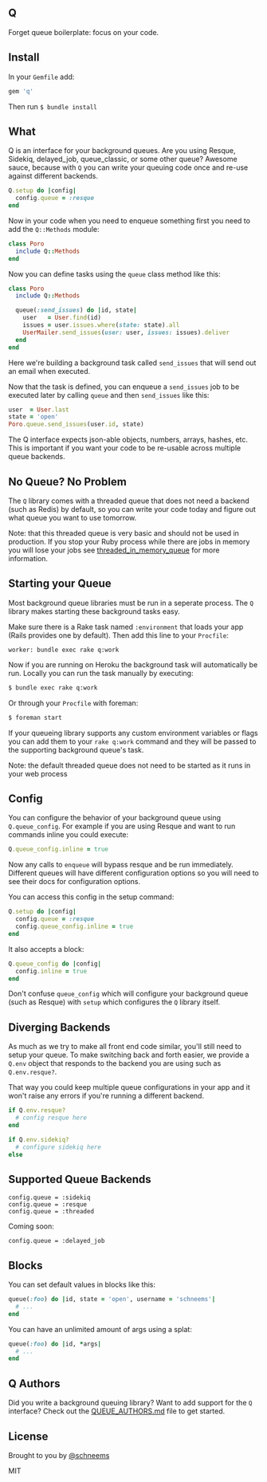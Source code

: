 ## Q

Forget queue boilerplate: focus on your code.

## Install

In your `Gemfile` add:

```ruby
gem 'q'
```

Then run `$ bundle install`

## What

Q is an interface for your background queues. Are you using Resque, Sidekiq, delayed_job, queue_classic, or some other queue? Awesome sauce, because with `Q` you can write your queuing code once and re-use against different backends.

```ruby
Q.setup do |config|
  config.queue = :resque
end
```

Now in your code when you need to enqueue something first you need to add the `Q::Methods` module:

```ruby
class Poro
  include Q::Methods
end
```

Now you can define tasks using the `queue` class method like this:

```ruby
class Poro
  include Q::Methods

  queue(:send_issues) do |id, state|
    user   = User.find(id)
    issues = user.issues.where(state: state).all
    UserMailer.send_issues(user: user, issues: issues).deliver
  end
end
```

Here we're building a background task called `send_issues` that will send out an email when executed.

Now that the task is defined, you can enqueue a `send_issues` job to be executed later by calling `queue` and then `send_issues` like this:

```ruby
user  = User.last
state = 'open'
Poro.queue.send_issues(user.id, state)
```

The Q interface expects json-able objects, numbers, arrays, hashes, etc. This is important if you want your code to be re-usable across multiple queue backends.

## No Queue? No Problem

The `Q` library comes with a threaded queue that does not need a backend (such as Redis) by default, so you can write your code today and figure out what queue you want to use tomorrow.

Note: that this threaded queue is very basic and should not be used in production. If you stop your Ruby process while there are jobs in memory you will lose your jobs see [threaded_in_memory_queue](https://github.com/schneems/threaded_in_memory_queue) for more information.

## Starting your Queue

Most background queue libraries must be run in a seperate process. The `Q` library makes starting these background tasks easy.

Make sure there is a Rake task named `:environment` that loads your app (Rails provides one by default). Then add this line to your `Procfile`:

```
worker: bundle exec rake q:work
```

Now if you are running on Heroku the background task will automatically be run. Locally you can run the task manually by executing:

```sh
$ bundle exec rake q:work
```

Or through your `Procfile` with foreman:

```sh
$ foreman start
```

If your queueing library supports any custom environment variables or flags you can add them to your `rake q:work` command and they will be passed to the supporting background queue's task.

Note: the default threaded queue does not need to be started as it runs in your web process

## Config

You can configure the behavior of your background queue using `Q.queue_config`. For example if you are using Resque and want to run commands inline you could execute:

```ruby
Q.queue_config.inline = true
```

Now any calls to `enqueue` will bypass resque and be run immediately. Different queues will have different configuration options so you will need to see their docs for configuration options.

You can access this config in the setup command:

```ruby
Q.setup do |config|
  config.queue = :resque
  config.queue_config.inline = true
end
```

It also accepts a block:

```ruby
Q.queue_config do |config|
  config.inline = true
end
```

Don't confuse `queue_config` which will configure your background queue (such as Resque) with `setup` which configures the `Q` library itself.

## Diverging Backends

As much as we try to make all front end code similar, you'll still need to setup your queue. To make switching back and forth easier, we provide a `Q.env` object that responds to the backend you are using such as `Q.env.resque?`.

That way you could keep multiple queue configurations in your app and it won't raise any errors if you're running a different backend.

```ruby
if Q.env.resque?
  # config resque here
end

if Q.env.sidekiq?
  # configure sidekiq here
else
```

## Supported Queue Backends

```
config.queue = :sidekiq
config.queue = :resque
config.queue = :threaded
```

Coming soon:

```
config.queue = :delayed_job
```



## Blocks

You can set default values in blocks like this:

```ruby
queue(:foo) do |id, state = 'open', username = 'schneems'|
  # ...
end
```

You can have an unlimited amount of args using a splat:

```ruby
queue(:foo) do |id, *args|
  # ...
end
```


## Q Authors

Did you write a background queuing library? Want to add support for the `Q` interface? Check out the [QUEUE_AUTHORS.md](QUEUE_AUTHORS.md) file to get started.

## License

Brought to you by [@schneems](http://twitter.com/schneems)

MIT
